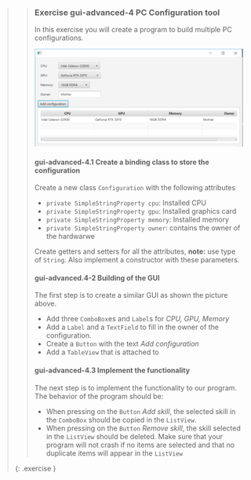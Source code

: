 >>### Exercise gui-advanced-4 PC Configuration tool
>>
>>In this exercise you will create a program to build multiple PC configurations. 
>>
>>![End result of ](images/exercise/week12/exercise_12-4-pcapplication.png)
>>
>>#### gui-advanced-4.1 Create a binding class to store the configuration
>> 
>> Create a new class `Configuration` with the following attributes
>>* `private SimpleStringProperty cpu`: Installed CPU
>>* `private SimpleStringProperty gpu`: Installed graphics card
>>* `private SimpleStringProperty memory`: Installed memory
>>* `private SimpleStringProperty owner`: contains the owner of the hardwarwe
>>
>> Create getters and setters for all the attributes, **note:** use type of `String`. Also implement a constructor with these parameters.
>>
>>#### gui-advanced.4-2 Building of the GUI
>>
>> The first step is to create a similar GUI as shown the picture above.
>>* Add three `ComboBox`es and `Label`s for *CPU, GPU, Memory*
>>* Add a `Label` and a `TextField` to fill in the owner of the configuration.
>>* Create a `Button` with the text *Add configuration*
>>* Add a `TableView` that is attached to 
>>
>>#### gui-advanced-4.3 Implement the functionality
>>
>> The next step is to implement the functionality to our program. The behavior of the program should be:
>>* When pressing on the `Button` *Add skill*, the selected skill in the `ComboBox` should be copied in the `ListView`.
>>* When pressing on the `Button` *Remove skill*, the skill selected in the `ListView` should be deleted.
>> Make sure that your program will not crash if no items are selected and that no duplicate items will appear in the `ListView`
>>
>{: .exercise }